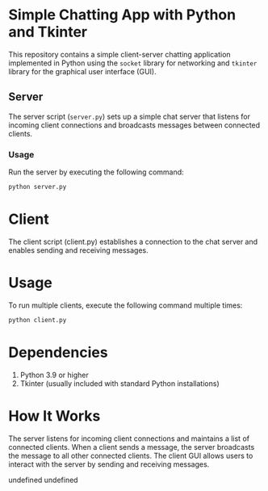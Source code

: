 # Simple Chatting App with Python and Tkinter

This repository contains a simple client-server chatting application implemented in Python using the `socket` library for networking and `tkinter` library for the graphical user interface (GUI).

## Server

The server script (`server.py`) sets up a simple chat server that listens for incoming client connections and broadcasts messages between connected clients.

### Usage

Run the server by executing the following command:

```bash
python server.py
```

# Client

The client script (client.py) establishes a connection to the chat server and enables sending and receiving messages.

# Usage

To run multiple clients, execute the following command multiple times:

```bash
python client.py
```

# Dependencies

1. Python 3.9 or higher
2. Tkinter (usually included with standard Python installations)

# How It Works

The server listens for incoming client connections and maintains a list of connected clients. When a client sends a message, the server broadcasts the message to all other connected clients. The client GUI allows users to interact with the server by sending and receiving messages.

undefined
undefined
